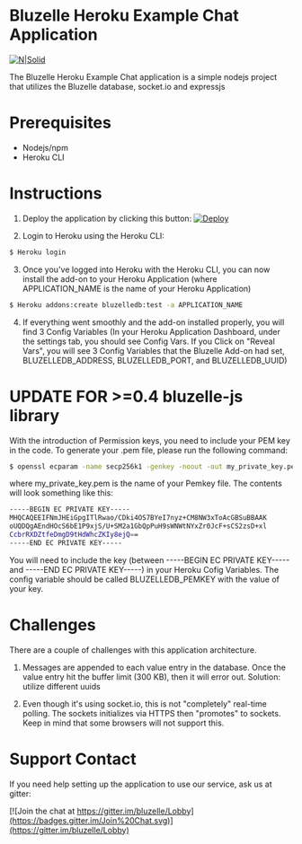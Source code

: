 # Bluzelle Heroku Example Chat Application

[![N|Solid](https://bluzelle.com/assets/img/Bluzelle%20-%20Screen%20-%20Logo%20-%20Big%20-%20Blue.png)](https://bluzelle.com/)



The Bluzelle Heroku Example Chat application is a simple nodejs project that utilizes the Bluzelle database, socket.io and expressjs

# Prerequisites

  - Nodejs/npm
  - Heroku CLI

# Instructions

1) Deploy the application by clicking this button:
[![Deploy](https://www.herokucdn.com/deploy/button.svg)](https://heroku.com/deploy?template=https://github.com/bluzelle/heroku-example-chat)


2) Login to Heroku using the Heroku CLI:
```sh
$ Heroku login
```
3) Once you've logged into Heroku with the Heroku CLI, you can now install the add-on to your Heroku Application (where APPLICATION_NAME is the name of your Heroku Application)

```sh
$ Heroku addons:create bluzelledb:test -a APPLICATION_NAME
```

4) If everything went smoothly and the add-on installed properly, you will find 3 Config Variables (In your Heroku Application Dashboard, under the settings tab, you should see Config Vars.  If you Click on "Reveal Vars", you will see 3 Config Variables that the Bluzelle Add-on had set, BLUZELLEDB_ADDRESS, BLUZELLEDB_PORT, and BLUZELLEDB_UUID)

# **UPDATE FOR >=0.4 bluzelle-js library**
With the introduction of Permission keys, you need to include your PEM key in the code.  To generate your .pem file, please run the following command:

```sh
$ openssl ecparam -name secp256k1 -genkey -noout -out my_private_key.pem
```
where my_private_key.pem is the name of your Pemkey file.  The contents will look something like this:

```sh
-----BEGIN EC PRIVATE KEY-----
MHQCAQEEIFNmJHEiGpgITlRwao/CDki4OS7BYeI7nyz+CM8NW3xToAcGBSuBBAAK
oUQDQgAEndHOcS6bE1P9xjS/U+SM2a1GbQpPuH9sWNWtNYxZr0JcF+sCS2zsD+xl
CcbrRXDZtfeDmgD9tHdWhcZKIy8ejQ==
-----END EC PRIVATE KEY-----
```

You will need to include the key (between -----BEGIN EC PRIVATE KEY----- and -----END EC PRIVATE KEY-----) in your Heroku Cofig Variables.  The config variable should be called BLUZELLEDB_PEMKEY with the value of your key.

# Challenges
There are a couple of challenges with this application architecture.

1) Messages are appended to each value entry in the database.  Once the value entry hit the buffer limit (300 KB), then it will error out.  Solution: utilize different uuids

2) Even though it's using socket.io, this is not "completely" real-time polling.  The sockets initializes via HTTPS then "promotes" to sockets.  Keep in mind that some browsers will not support this.


# Support Contact
If you need help setting up the application to use our service, ask us at gitter: 

[![Join the chat at https://gitter.im/bluzelle/Lobby](https://badges.gitter.im/Join%20Chat.svg)](https://gitter.im/bluzelle/Lobby)
